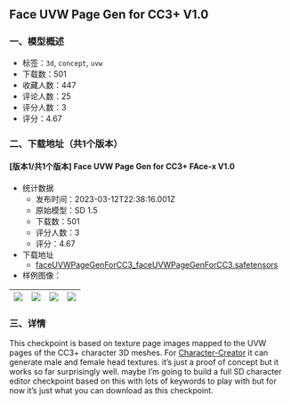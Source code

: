 ## Face UVW Page Gen for CC3+ V1.0
### 一、模型概述

- 标签：`3d`, `concept`, `uvw`
- 下载数：501
- 收藏人数：447
- 评论人数：25
- 评分人数：3
- 评分：4.67

### 二、下载地址（共1个版本）

#### [版本1/共1个版本] Face UVW Page Gen for CC3+ FAce-x V1.0

- 统计数据
  - 发布时间：2023-03-12T22:38:16.001Z
  - 原始模型：SD 1.5
  - 下载数：501
  - 评分人数：3
  - 评分：4.67
- 下载地址
  - [faceUVWPageGenForCC3_faceUVWPageGenForCC3.safetensors](https://civitai.com/api/download/models/22291)
- 样例图像：

| <img src="https://image.civitai.com/xG1nkqKTMzGDvpLrqFT7WA/fd5eb6e6-ffe3-4eeb-053b-f237f4261900/width=450/239688.jpeg" /> | <img src="https://image.civitai.com/xG1nkqKTMzGDvpLrqFT7WA/34b16da2-fc84-4c60-ddec-abcf1adac600/width=450/239706.jpeg" /> | <img src="https://image.civitai.com/xG1nkqKTMzGDvpLrqFT7WA/20aed383-ab85-4905-16d8-79d7e2c28e00/width=450/239705.jpeg" /> | <img src="https://image.civitai.com/xG1nkqKTMzGDvpLrqFT7WA/ac80caea-d75f-4ed4-688b-4db8796a9900/width=450/239704.jpeg" /> |
| ---- | ---- | ---- | ---- |


### 三、详情
<p>This checkpoint is based on texture page images mapped to the UVW pages of the CC3+ character 3D meshes. For <a target="_blank" rel="ugc" href="https://www.reallusion.com/character-creator/">Character-Creator</a> it can generate male and female head textures. it’s just a proof of concept but it works so far surprisingly well. maybe I’m going to build a full SD character editor checkpoint based on this with lots of keywords to play with but for now it’s just what you can download as this checkpoint.</p>